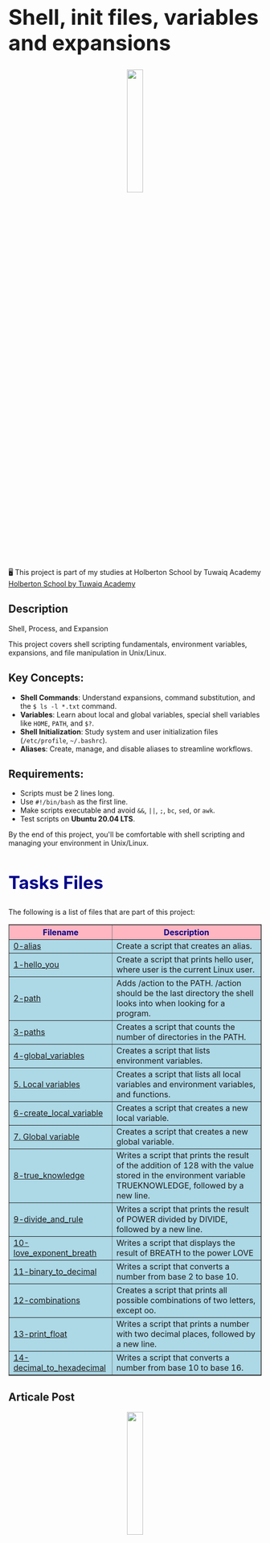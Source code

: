 <h1 style="font-size: 3em; "> Shell, init files, variables and expansions</h1>
<p align="center"> <img src="https://media.giphy.com/media/AbDb2PniluFwY/giphy.gif" width="25%" /> </p>
🖥️ This project is part of my studies at Holberton School by Tuwaiq Academy <td><a href="https://tuwaiq.edu.sa/holberton">Holberton School by Tuwaiq Academy</a></td>

<h2>Description</h2>
<p> Shell, Process, and Expansion

This project covers shell scripting fundamentals, environment variables, expansions, and file manipulation in Unix/Linux.

## Key Concepts:

- **Shell Commands**: Understand expansions, command substitution, and the `$ ls -l *.txt` command.
- **Variables**: Learn about local and global variables, special shell variables like `HOME`, `PATH`, and `$?`.
- **Shell Initialization**: Study system and user initialization files (`/etc/profile`, `~/.bashrc`).
- **Aliases**: Create, manage, and disable aliases to streamline workflows.

## Requirements:

- Scripts must be 2 lines long.
- Use `#!/bin/bash` as the first line.
- Make scripts executable and avoid `&&`, `||`, `;`, `bc`, `sed`, or `awk`.
- Test scripts on **Ubuntu 20.04 LTS**.

By the end of this project, you'll be comfortable with shell scripting and managing your environment in Unix/Linux.
</p>


<h2 style="font-size: 2.5em; color: darkblue;">Tasks Files</h2>
<p>The following is a list of files that are part of this project:</p>

<table border="1" style="border-collapse: collapse; width: 100%;">
  <thead style="background-color: #FFB6C1; color: darkblue;">
    <tr>
      <th><strong>Filename</strong></th>
      <th><strong>Description</strong></th>
    </tr>
  </thead>
  <tbody style="background-color: #ADD8E6;">
    <tr>
      <td><a href="https://github.com/Hessafa/holbertonschool-shell/blob/main/init_files_variables_and_expansions/0-alias">0-alias</a></td>
      <td>Create a script that creates an alias.</td>
    </tr>
    <tr>
      <td><a href="https://github.com/Hessafa/holbertonschool-shell/blob/main/init_files_variables_and_expansions/1-hello_you">1-hello_you</a></td>
      <td>Create a script that prints hello user, where user is the current Linux user.</td>
    </tr>
    <tr>
      <td><a href="https://github.com/Hessafa/holbertonschool-shell/blob/main/init_files_variables_and_expansions/2-path">2-path</a></td>
      <td>Adds /action to the PATH. /action should be the last directory the shell looks into when looking for a program.</td>
    </tr>
    <tr>
      <td><a href="https://github.com/Hessafa/holbertonschool-shell/blob/main/init_files_variables_and_expansions/3-paths">3-paths</a></td>
      <td>Creates a script that counts the number of directories in the PATH.</td>
    </tr>
     <tr>
      <td><a href="https://github.com/Hessafa/holbertonschool-shell/blob/main/init_files_variables_and_expansions/4-global_variables">4-global_variables</a></td>
      <td>Creates a script that lists environment variables.</td>
    </tr>
   <tr>
      <td><a href="https://github.com/Hessafa/holbertonschool-shell/blob/main/init_files_variables_and_expansions/5-local_variables">5. Local variables</a></td>
      <td>Creates a script that lists all local variables and environment variables, and functions.</td>
    </tr>
    <tr>
      <td><a href="https://github.com/Hessafa/holbertonschool-shell/blob/main/init_files_variables_and_expansions/6-create_local_variable">6-create_local_variable</a></td>
      <td>Creates a script that creates a new local variable.</td>
    </tr>
    <tr>
      <td><a href="https://github.com/Hessafa/holbertonschool-shell/blob/main/init_files_variables_and_expansions/7-create_global_variable">7. Global variable</a></td>
      <td>Creates a script that creates a new global variable.</td>
    </tr>
    <tr>
      <td><a href="https://github.com/Hessafa/holbertonschool-shell/blob/main/init_files_variables_and_expansions/8-true_knowledge">8-true_knowledge</a></td>
      <td>Writes a script that prints the result of the addition of 128 with the value stored in the environment variable TRUEKNOWLEDGE, followed by a new line.</td>
    </tr>
     <tr>
      <td><a href="https://github.com/Hessafa/holbertonschool-shell/blob/main/init_files_variables_and_expansions/9-divide_and_rule">9-divide_and_rule</a></td>
      <td>Writes a script that prints the result of POWER divided by DIVIDE, followed by a new line.</td>
    </tr>
      <tr>
      <td><a href="https://github.com/Hessafa/holbertonschool-shell/blob/main/init_files_variables_and_expansions/10-love_exponent_breath">10-love_exponent_breath</a></td>
      <td>Writes a script that displays the result of BREATH to the power LOVE</td>
    </tr>
     <tr>
      <td><a href="https://github.com/Hessafa/holbertonschool-shell/blob/main/init_files_variables_and_expansions/11-binary_to_decimal">11-binary_to_decimal</a></td>
      <td>Writes a script that converts a number from base 2 to base 10.</td>
    </tr>
     <tr>
      <td><a href="https://github.com/Hessafa/holbertonschool-shell/blob/main/init_files_variables_and_expansions/12-combinations">12-combinations</a></td>
      <td>Creates a script that prints all possible combinations of two letters, except oo.</td>
    </tr>
    <tr>
      <td><a href="https://github.com/Hessafa/holbertonschool-shell/blob/main/init_files_variables_and_expansions/13-print_float">13-print_float</a></td>
      <td>Writes a script that prints a number with two decimal places, followed by a new line.</td>
    </tr>
     <tr>
      <td><a href="https://github.com/Hessafa/holbertonschool-shell/blob/main/init_files_variables_and_expansions/14-decimal_to_hexadecimal">14-decimal_to_hexadecimal</a></td>
      <td>Writes a script that converts a number from base 10 to base 16.</td>
    </tr>
  </tbody>
</table>




<h2>Articale Post</h2>
<p style="text-align: center;">
  <a href="https://www.linkedin.com/pulse/what-happens-when-you-type-ls-c-hit-enter-hessah-alotaysh-un0be/" target="_blank">
    <img src="https://media3.giphy.com/media/v1.Y2lkPTc5MGI3NjExdGUwbXV0c2lpdDN6NWxjZ2pxamx0NmlodDIwb3ZvYTBmYm5pNDV1NCZlcD12MV9pbnRlcm5hbF9naWZfYnlfaWQmY3Q9Zw/34V1UW9TIPolunWE40/giphy.gif" style="display: block; margin: 0 auto;" width="25%" height="25%" />
  </a>
